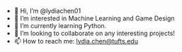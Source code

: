 - 👋 Hi, I’m @lydiachen01
- 👀 I’m interested in Machine Learning and Game Design
- 🌱 I’m currently learning Python.
- 💞️ I’m looking to collaborate on any interesting projects!
- 📫 How to reach me: lydia.chen@tufts.edu

<!---
lydiachen01/lydiachen01 is a ✨ special ✨ repository because its `README.md` (this file) appears on your GitHub profile.
You can click the Preview link to take a look at your changes.
--->
